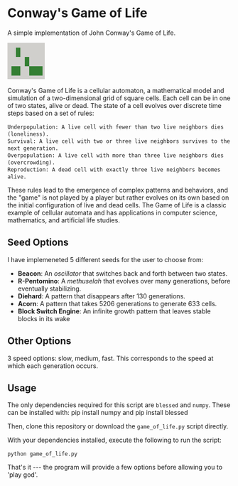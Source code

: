 # Conway's Game of Life

A simple implementation of John Conway's Game of Life. 

![](images/acorn_seed.png)

Conway's Game of Life is a cellular automaton, a mathematical model and simulation of a two-dimensional grid of square cells. Each cell can be in one of two states, alive or dead. The state of a cell evolves over discrete time steps based on a set of rules:

    Underpopulation: A live cell with fewer than two live neighbors dies (loneliness).
    Survival: A live cell with two or three live neighbors survives to the next generation.
    Overpopulation: A live cell with more than three live neighbors dies (overcrowding).
    Reproduction: A dead cell with exactly three live neighbors becomes alive.

These rules lead to the emergence of complex patterns and behaviors, and the "game" is not played by a player but rather evolves on its own based on the initial configuration of live and dead cells. The Game of Life is a classic example of cellular automata and has applications in computer science, mathematics, and artificial life studies.

## Seed Options

I have implemeneted 5 different seeds for the user to choose from:

- **Beacon**: An *oscillator* that switches back and forth between two states. 
- **R-Pentomino**: A *methuselah* that evolves over many generations, before eventually stabilizing.
- **Diehard**: A pattern that disappears after 130 generations. 
- **Acorn**: A pattern that takes 5206 generations to generate 633 cells.
- **Block Switch Engine**: An infinite growth pattern that leaves stable blocks in its wake

## Other Options

3 speed options: slow, medium, fast. This corresponds to the speed at which each generation occurs. 

## Usage

The only dependencies required for this script are `blessed` and `numpy`. 
These can be installed with:
	pip install numpy
and
	pip install blessed

Then, clone this repository or download the `game_of_life.py` script directly.

With your dependencies installed, execute the following to run the script:

	python game_of_life.py

That's it --- the program will provide a few options before allowing you to 'play god'. 

